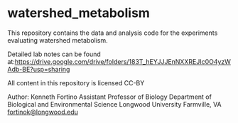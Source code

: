 # watershed_metabolism

This repository contains the data and analysis code for the experiments evaluating watershed metabolism.

Detailed lab notes can be found at:https://drive.google.com/drive/folders/183T_hEYJJJEnNXXREJIc0O4yzWAdb-BE?usp=sharing

All content in this repository is licensed CC-BY

Author: Kenneth Fortino Assistant Professor of Biology Department of Biological and Environmental Science Longwood University Farmville, VA fortinok@longwood.edu
